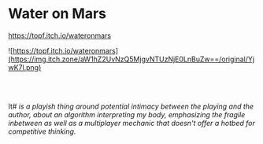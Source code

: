 # Water on Mars

https://topf.itch.io/wateronmars

![https://topf.itch.io/wateronmars](https://img.itch.zone/aW1hZ2UvNzQ5MjgvNTUzNjE0LnBuZw==/original/YjwK7l.png)

<br>
<br>    
        
        
              
  
It# *is a playish thing around potential intimacy 
between the playing and the author, 
about an algorithm interpreting my body, 
emphasizing the fragile inbetween as well 
as a multiplayer mechanic that doesn't offer 
a hotbed for competitive thinking.*
